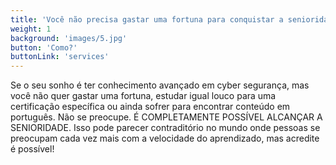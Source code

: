 ```yaml
---
title: 'Você não precisa gastar uma fortuna para conquistar a senioridade em segurança.'
weight: 1
background: 'images/5.jpg'
button: 'Como?'
buttonLink: 'services'
---
```


Se o seu sonho é ter conhecimento avançado em cyber segurança, mas você não quer gastar uma fortuna, estudar igual louco para uma certificação específica ou ainda sofrer para encontrar conteúdo em português. Não se preocupe.
É COMPLETAMENTE POSSÍVEL ALCANÇAR A SENIORIDADE.
Isso pode parecer contraditório no mundo onde pessoas se preocupam cada vez mais com a velocidade do aprendizado, mas acredite é possível!